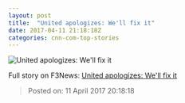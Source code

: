 ```yaml
---
layout: post
title:  "United apologizes: We'll fix it"
date: 2017-04-11 21:18:18Z
categories: cnn-com-top-stories
---
```


![United apologizes: We'll fix it](http://i2.cdn.turner.com/money/dam/assets/160603145518-united-airlines-ceo-oscar-munoz-polaris-00000717-780x439.jpg)



Full story on F3News: [United apologizes: We'll fix it](http://www.f3nws.com/n/V44hMG)

> Posted on: 11 April 2017 20:18:18
